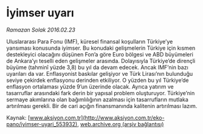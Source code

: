 # İyimser uyarı

*Ramazan Solak 2016.02.23*

<div class="pNewsDetailMainContent ctx_content" itemprop="articleBody">
 <p>
  Uluslararası Para Fonu (IMF), küresel finansal koşulların Türkiye’ye yansıması konusunda iyimser. Bu konudaki gelişmelerin Türkiye için kısmen destekleyici olacağını düşünen Fon’a göre Euro bölgesi ve ABD büyümeleri de Ankara’yı teselli eden gelişmeler arasında. Dolayısıyla Türkiye’de dirençli büyüme (tahminî yüzde 3,8) bu yıl da devam edecek. Ancak IMF’nin bazı uyarıları da var. Enflasyonist baskılar gelişiyor ve Türk Lirası’nın bulunduğu seviye çekirdek enflasyonu derinden etkiliyor. O yüzden bu yıl Türkiye’de enflasyon ortalaması yüzde 9’un üzerinde olacak. Ayrıca yatırım ve tasarruflar arasındaki fark derin bir yapısal problem oluşturuyor. Türkiye’nin sermaye akımlarına olan bağımlılığının azalması için tasarrufların mutlaka artırılması gerekli. Bir de cari açığın finansmanında kalitenin artırılması lazım.
 </p>
</div>


Kaynak: [www.aksiyon.com.tr](http://www.aksiyon.com.tr/eko-pano/iyimser-uyari_553932), [web.archive.org (arşiv bağlantısı)](http://web.archive.org/web/20160224092520/http://www.aksiyon.com.tr/eko-pano/iyimser-uyari_553932)
